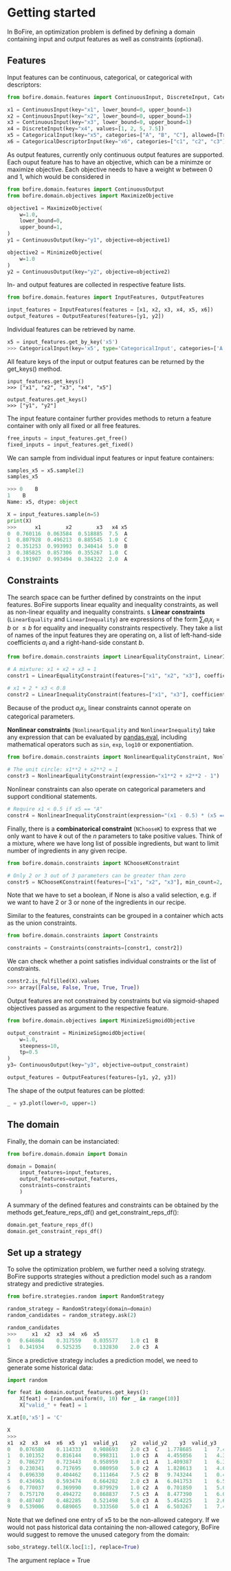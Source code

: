 # Getting started

In BoFire, an optimization problem is defined by defining a domain containing input and output features as well as constraints (optional). 

## Features
Input features can be continuous, categorical, or categorical with descriptors:

```python
from bofire.domain.features import ContinuousInput, DiscreteInput, CategoricalInput, CategoricalDescriptorInput

x1 = ContinuousInput(key="x1", lower_bound=0, upper_bound=1)
x2 = ContinuousInput(key="x2", lower_bound=0, upper_bound=1)
x3 = ContinuousInput(key="x3", lower_bound=0, upper_bound=1)
x4 = DiscreteInput(key="x4", values=[1, 2, 5, 7.5])
x5 = CategoricalInput(key="x5", categories=["A", "B", "C"], allowed=[True,True,False])
x6 = CategoricalDescriptorInput(key="x6", categories=["c1", "c2", "c3"], descriptors=["d1", "d2"], values = [[1,2],[2,5],[1,7]])
```

As output features, currently only continuous output features are supported. Each ouput feature has to have an objective, which can be a minimze or maximize objective. Each objective needs to have a weight w between 0 and 1, which would be considered in 
```python
from bofire.domain.features import ContinuousOutput
from bofire.domain.objectives import MaximizeObjective

objective1 = MaximizeObjective(
    w=1.0, 
    lower_bound=0, 
    upper_bound=1,
)
y1 = ContinuousOutput(key="y1", objective=objective1)

objective2 = MinimizeObjective(
    w=1.0
)
y2 = ContinuousOutput(key="y2", objective=objective2)
```
In- and output features are collected in respective feature lists.

```python
from bofire.domain.features import InputFeatures, OutputFeatures

input_features = InputFeatures(features = [x1, x2, x3, x4, x5, x6])
output_features = OutputFeatures(features=[y1, y2])
```

Individual features can be retrieved by name.
```python
x5 = input_features.get_by_key('x5')
>>> CategoricalInput(key='x5', type='CategoricalInput', categories=['A', 'B', 'C'], allowed=[True, True, False])
```
All feature keys of the input or output features can be returned by the get_keys() method.
```
input_features.get_keys()
>>> ["x1", "x2", "x3", "x4", "x5"]

output_features.get_keys()
>>> ["y1", "y2"]
```

The input feature container further provides methods to return a feature container with only all fixed or all free features.
```python
free_inputs = input_features.get_free()
fixed_inputs = input_features.get_fixed()
```

We can sample from individual input features or input feature containers:
```python
samples_x5 = x5.sample(2)
samples_x5

>>> 0    B
1    B
Name: x5, dtype: object

X = input_features.sample(n=5)
print(X)
>>>      x1        x2        x3   x4 x5
0  0.760116  0.063584  0.518885  7.5  A
1  0.807928  0.496213  0.885545  1.0  C
2  0.351253  0.993993  0.340414  5.0  B
3  0.385825  0.857306  0.355267  1.0  C
4  0.191907  0.993494  0.384322  2.0  A
```


## Constraints
The search space can be further defined by constraints on the input features. BoFire supports linear equality and inequality constraints, as well as non-linear equality and inequality constraints.
s
**Linear constraints** (`LinearEquality` and `LinearInequality`) are expressions of the form $\sum_i a_i x_i = b$ or $\leq b$ for equality and inequality constraints respectively.
They take a list of names of the input features they are operating on, a list of left-hand-side coefficients $a_i$ and a right-hand-side constant $b$.

```python
from bofire.domain.constraints import LinearEqualityConstraint, LinearInequalityConstraint

# A mixture: x1 + x2 + x3 = 1
constr1 = LinearEqualityConstraint(features=["x1", "x2", "x3"], coefficients=[1,1,1], rhs=1)

# x1 + 2 * x3 < 0.8
constr2 = LinearInequalityConstraint(features=["x1", "x3"], coefficients=[1, 2], rhs=0.8)
```
Because of the product $a_i x_i$, linear constraints cannot operate on categorical parameters.

**Nonlinear constraints** (`NonlinearEquality` and `NonlinearInequality`) take any expression that can be evaluated by [pandas.eval](https://pandas.pydata.org/pandas-docs/stable/reference/api/pandas.eval.html), including mathematical operators such as `sin`, `exp`, `log10` or exponentiation.
```python
from bofire.domain.constraints import NonlinearEqualityConstraint, NonlinearInequalityConstraint

# The unit circle: x1**2 + x2**2 = 1
constr3 = NonlinearEqualityConstraint(expression="x1**2 + x2**2 - 1")
```
Nonlinear constraints can also operate on categorical parameters and support conditional statements.
```python
# Require x1 < 0.5 if x5 == "A"
constr4 = NonlinearInequalityConstraint(expression="(x1 - 0.5) * (x5 =='A')")
```

Finally, there is a **combinatorical constraint** (`NChooseK`) to express that we only want to have $k$ out of the $n$ parameters to take positive values.
Think of a mixture, where we have long list of possible ingredients, but want to limit number of ingredients in any given recipe.
```python
from bofire.domain.constraints import NChooseKConstraint

# Only 2 or 3 out of 3 parameters can be greater than zero
constr5 = NChooseKConstraint(features=["x1", "x2", "x3"], min_count=2, max_count=3, none_also_valid=True)
```
Note that we have to set a boolean, if None is also a valid selection, e.g. if we want to have 2 or 3 or none of the ingredients in our recipe.

Similar to the features, constraints can be grouped in a container which acts as the union constraints.
```python
from bofire.domain.constraints import Constraints

constraints = Constraints(constraints=[constr1, constr2])
```

We can check whether a point satisfies individual constraints or the list of constraints.
```python
constr2.is_fulfilled(X).values
>>> array([False, False, True, True, True])
```

Output features are not constrained by constraints but via sigmoid-shaped objectives passed as argument to the respective feature. 

```python
from bofire.domain.objectives import MinimizeSigmoidObjective

output_constraint = MinimizeSigmoidObjective(
    w=1.0, 
    steepness=10,
    tp=0.5
)
y3= ContinuousOutput(key="y3", objective=output_constraint)

output_features = OutputFeatures(features=[y1, y2, y3])
```
The shape of the output features can be plotted:
```python
_ = y3.plot(lower=0, upper=1)
```

## The domain
Finally, the domain can be instanciated:
```python
from bofire.domain.domain import Domain

domain = Domain(
    input_features=input_features, 
    output_features=output_features, 
    constraints=constraints
    )
```
A summary of the defined features and constraints can be obtained by the methods get_feature_reps_df() and get_constraint_reps_df():
```python
domain.get_feature_reps_df()
domain.get_constraint_reps_df()
```


## Set up a strategy
To solve the optimization problem, we further need a solving strategy. BoFire supports strategies without a prediction model such as a random strategy and predictive strategies.

```python
from bofire.strategies.random import RandomStrategy

random_strategy = RandomStrategy(domain=domain)
random_candidates = random_strategy.ask(2)

random_candidates
>>> 	x1	x2	x3	x4	x6	x5
0	0.646864	0.317559	0.035577	1.0	c1	B
1	0.341934	0.525235	0.132830	2.0	c3	A
```

Since a predictive strategy includes a prediction model, we need to generate some historical data:

```python
import random 

for feat in domain.output_features.get_keys():
    X[feat] = [random.uniform(0, 10) for _ in range(10)]
    X["valid_" + feat] = 1

X.at[0,'x5'] = 'C'

X
>>> 
x1	x2	x3	x4	x6	x5	y1	valid_y1	y2	valid_y2	y3	valid_y3
0	0.076580	0.114333	0.908693	2.0	c3	C	1.778685	1	7.431654	1	6.480092	1
1	0.101352	0.816144	0.998311	1.0	c3	A	4.455056	1	4.308399	1	1.115206	1
2	0.786277	0.723443	0.958959	1.0	c1	A	1.409387	1	6.301221	1	1.187027	1
3	0.230341	0.717695	0.080950	5.0	c2	A	1.828613	1	4.099128	1	5.062944	1
4	0.696330	0.404462	0.111464	7.5	c2	B	9.743244	1	0.452868	1	3.402737	1
5	0.434963	0.593474	0.664282	2.0	c3	A	6.041753	1	6.515593	1	9.370194	1
6	0.770037	0.369990	0.879929	1.0	c2	A	0.701850	1	5.059462	1	0.709087	1
7	0.757170	0.494272	0.868837	7.5	c3	A	8.477390	1	6.085909	1	5.291752	1
8	0.487407	0.482285	0.521498	5.0	c3	A	5.454225	1	2.672694	1	5.616514	1
9	0.539006	0.689065	0.333560	5.0	c1	A	6.503267	1	7.491846	1	4.210929	1
```

Note that we defined one entry of x5 to be the non-allowed category. If we would not pass historical data containing the non-allowed category, BoFire would suggest to remove the unused category from the domain:

```python
sobo_strategy.tell(X.loc[1:], replace=True)
```

The argument replace = True  